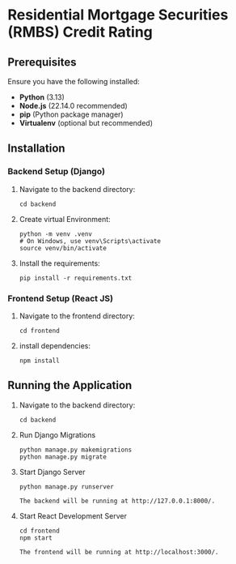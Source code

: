 # Residential Mortgage Securities (RMBS) Credit Rating
## Prerequisites
Ensure you have the following installed:
- **Python** (3.13)
- **Node.js** (22.14.0 recommended)
- **pip** (Python package manager)
- **Virtualenv** (optional but recommended)

## Installation
### Backend Setup (Django)
1. Navigate to the backend directory:
    ```
    cd backend
    ```

2. Create virtual Environment:
    ```
    python -m venv .venv
    # On Windows, use venv\Scripts\activate
    source venv/bin/activate
    ```

3. Install the requirements:
    ```
    pip install -r requirements.txt
    ```

### Frontend Setup (React JS)
1. Navigate to the frontend directory:
    ```
    cd frontend
    ```

2. install dependencies:
    ```
    npm install
    ```


## Running the Application
1. Navigate to the backend directory:
    ```
    cd backend
    ```

2. Run Django Migrations

    ```
    python manage.py makemigrations
    python manage.py migrate
    ```

3. Start Django Server

    ```
    python manage.py runserver

    The backend will be running at http://127.0.0.1:8000/.
    ```

3. Start React Development Server

    ```
    cd frontend
    npm start

    The frontend will be running at http://localhost:3000/.
    ```